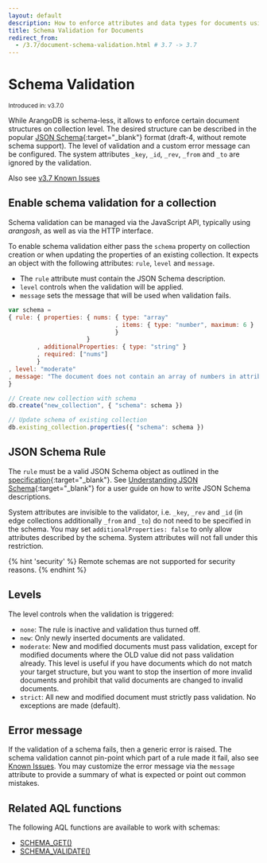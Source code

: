 ```yaml
---
layout: default
description: How to enforce attributes and data types for documents using JSON Schema on collection level.
title: Schema Validation for Documents
redirect_from:
  - /3.7/document-schema-validation.html # 3.7 -> 3.7
---
```

Schema Validation
=================

<small>Introduced in: v3.7.0</small>

While ArangoDB is schema-less, it allows to enforce certain document structures
on collection level. The desired structure can be described in the popular
[JSON Schema](https://json-schema.org/){:target="_blank"} format (draft-4,
without remote schema support). The level of validation and a custom error
message can be configured. The system attributes `_key`, `_id`, `_rev`, `_from`
and `_to` are ignored by the validation.

Also see [v3.7 Known Issues](release-notes-known-issues37.html#other)

Enable schema validation for a collection
-----------------------------------------

Schema validation can be managed via the JavaScript API, typically
using _arangosh_, as well as via the HTTP interface.

To enable schema validation either pass the `schema` property on collection
creation or when updating the properties of an existing collection. It expects an
object with the following attributes: `rule`, `level` and `message`.

- The `rule` attribute must contain the JSON Schema description.
- `level` controls when the validation will be applied.
- `message` sets the message that will be used when validation fails.

```js
var schema =
{ rule: { properties: { nums: { type: "array"
                              , items: { type: "number", maximum: 6 }
                              }
                      }
        , additionalProperties: { type: "string" }
        , required: ["nums"]
        }
, level: "moderate"
, message: "The document does not contain an array of numbers in attribute 'nums' or one of the numbers is bigger than 6."
}

// Create new collection with schema
db.create("new_collection", { "schema": schema })

// Update schema of existing collection
db.existing_collection.properties({ "schema": schema })
```

JSON Schema Rule
----------------

The `rule` must be a valid JSON Schema object as outlined in the
[specification](https://json-schema.org/specification.html){:target="_blank"}.
See [Understanding JSON Schema](https://json-schema.org/understanding-json-schema/reference/object.html){:target="_blank"}
for a user guide on how to write JSON Schema descriptions.

System attributes are invisible to the validator, i.e. `_key`, `_rev` and `_id`
(in edge collections additionally `_from` and `_to`) do not need to be
specified in the schema. You may set `additionalProperties: false` to only
allow attributes described by the schema. System attributes will not fall under
this restriction.

{% hint 'security' %}
Remote schemas are not supported for security reasons.
{% endhint %}

Levels
------

The level controls when the validation is triggered:

- `none`: The rule is inactive and validation thus turned off.
- `new`: Only newly inserted documents are validated.
- `moderate`: New and modified documents must pass validation, except for
  modified documents where the OLD value did not pass validation already.
  This level is useful if you have documents which do not match your target
  structure, but you want to stop the insertion of more invalid documents
  and prohibit that valid documents are changed to invalid documents.
- `strict`: All new and modified document must strictly pass validation.
  No exceptions are made (default).

Error message
-------------

If the validation of a schema fails, then a generic error is raised.
The schema validation cannot pin-point which part of a rule made it fail,
also see [Known Issues](release-notes-known-issues37.html). You may customize
the error message via the `message` attribute to provide a summary of what is
expected or point out common mistakes.

Related AQL functions
---------------------

The following AQL functions are available to work with schemas:

 - [SCHEMA_GET()](aql/functions-miscellaneous.html#schema_get)
 - [SCHEMA_VALIDATE()](aql/functions-miscellaneous.html#schema_validate)
